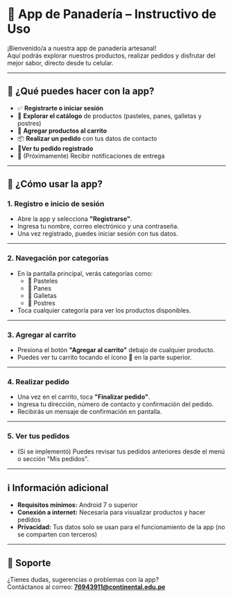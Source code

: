 
# 🧁 App de Panadería – Instructivo de Uso

¡Bienvenido/a a nuestra app de panadería artesanal!  
Aquí podrás explorar nuestros productos, realizar pedidos y disfrutar del mejor sabor, directo desde tu celular.

---

## 📲 ¿Qué puedes hacer con la app?

- ✅ **Registrarte o iniciar sesión**
- 🛒 **Explorar el catálogo** de productos (pasteles, panes, galletas y postres)
- 🧺 **Agregar productos al carrito**
- 📦 **Realizar un pedido** con tus datos de contacto
- 📍**Ver tu pedido registrado**
- 💬 (Próximamente) Recibir notificaciones de entrega

---

## 🚀 ¿Cómo usar la app?

### 1. **Registro e inicio de sesión**
- Abre la app y selecciona **"Registrarse"**.
- Ingresa tu nombre, correo electrónico y una contraseña.
- Una vez registrado, puedes iniciar sesión con tus datos.

---

### 2. **Navegación por categorías**
- En la pantalla principal, verás categorías como:
  - 🧁 Pasteles
  - 🍞 Panes
  - 🍪 Galletas
  - 🍮 Postres
- Toca cualquier categoría para ver los productos disponibles.

---

### 3. **Agregar al carrito**
- Presiona el botón **"Agregar al carrito"** debajo de cualquier producto.
- Puedes ver tu carrito tocando el ícono 🛒 en la parte superior.

---

### 4. **Realizar pedido**
- Una vez en el carrito, toca **"Finalizar pedido"**.
- Ingresa tu dirección, número de contacto y confirmación del pedido.
- Recibirás un mensaje de confirmación en pantalla.

---

### 5. **Ver tus pedidos**
- (Si se implementó) Puedes revisar tus pedidos anteriores desde el menú o sección "Mis pedidos".

---

## ℹ️ Información adicional

- **Requisitos mínimos:** Android 7 o superior
- **Conexión a internet:** Necesaria para visualizar productos y hacer pedidos
- **Privacidad:** Tus datos solo se usan para el funcionamiento de la app (no se comparten con terceros)

---

## 🤝 Soporte

¿Tienes dudas, sugerencias o problemas con la app?  
Contáctanos al correo: **76943911@continental.edu.pe**

